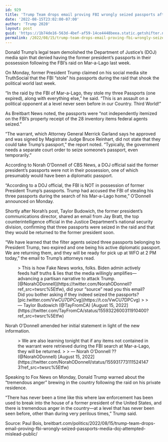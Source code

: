 ```yaml
---
id: 929
title: 'Trump Team drops email proving FBI wrongly seized passports after media, DOJ attempted to mislead public with spin'
date: '2022-08-15T23:02:00-07:00'
author: 'Trump 2020'
layout: post
guid: 'https://1b74de16-563d-4bef-af59-14ce4448beea.static.getshifter.net/?p=929'
permalink: /2022/08/15/trump-team-drops-email-proving-fbi-wrongly-seized-passports-after-media-doj-attempted-to-mislead-public-with-spin/
---
```


Donald Trump’s legal team demolished the Department of Justice’s (DOJ) media spin that denied having the former president’s passports in their possession following the FBI’s raid on Mar-a-Lago last week.

On Monday, former President Trump claimed on his social media site TruthSocial that the FBI “stole” his passports during the raid that shook the political world last week.

“In the raid by the FBI of Mar-a-Lago, they stole my three Passports (one expired), along with everything else,” he said. “This is an assault on a political opponent at a level never seen before in our Country. Third World!”

As Breitbart News noted, the passports were “not independently itemized on the FBI’s property receipt of the 28 inventory items federal agents seized.”

“The warrant, which Attorney General Merrick Garland says he approved and was signed by Magistrate Judge Bruce Reinhart, did not state that they could take Trump’s passport,” the report noted. “Typically, the government needs a separate court order to seize someone’s passport, even temporarily.”

According to Norah O’Donnell of CBS News, a DOJ official said the former president’s passports were not in their possession, one of which presumably would have been a diplomatic passport.

“According to a DOJ official, the FBI is NOT in possession of former President Trump’s passports. Trump had accused the FBI of stealing his three passports during the search of his Mar-a-Lago home,” O’Donnell announced on Monday.

Shortly after Norah’s post, Taylor Budowich, the former president’s communications director, shared an email from Jay Bratt, the top counterintelligence official in the Justice Department’s national security division, confirming that three passports were seized in the raid and that they would be returned to the former president soon.

“We have learned that the filter agents seized three passports belonging to President Trump, two expired and one being his active diplomatic passport. We are returning them, and they will be ready for pick up at WFO at 2 PM today,” the email to Trump’s attorneys read.

<figure class="wp-block-embed is-type-rich is-provider-twitter wp-block-embed-twitter"><div class="wp-block-embed__wrapper">> This is how Fake News works, folks. Biden admin actively feeds half truths &amp; lies that the media willingly amplifies—advancing a partisan narrative to attack Trump.[@NorahODonnell](https://twitter.com/NorahODonnell?ref_src=twsrc%5Etfw), did your “source” read you this email? Did you bother asking if they indeed seized the passports? <https://t.co/DlzkagN0ie> [pic.twitter.com/VwCU7DPCvg](https://t.co/VwCU7DPCvg)
> 
> — Taylor Budowich (@TayFromCA) [August 15, 2022](https://twitter.com/TayFromCA/status/1559322600311910400?ref_src=twsrc%5Etfw)

<script async="" charset="utf-8" src="https://platform.twitter.com/widgets.js"></script></div></figure>Norah O’Donnell amended her initial statement in light of the new information.

<figure class="wp-block-embed is-type-rich is-provider-twitter wp-block-embed-twitter"><div class="wp-block-embed__wrapper">> We are also learning tonight that if any items not contained in the warrant were retrieved during the FBI search at Mar-a-Lago, they will be returned.
> 
> — Norah O'Donnell ?? (@NorahODonnell) [August 15, 2022](https://twitter.com/NorahODonnell/status/1559317731115241473?ref_src=twsrc%5Etfw)

<script async="" charset="utf-8" src="https://platform.twitter.com/widgets.js"></script></div></figure>Speaking to Fox News on Monday, Donald Trump warned about the “tremendous anger” brewing in the country following the raid on his private residence.

“There has never been a time like this where law enforcement has been used to break into the house of a former president of the United States, and there is tremendous anger in the country—at a level that has never been seen before, other than during very perilous times,” Trump said.

Source: Paul Bois, breitbart.com/politics/2022/08/15/trump-team-drops-email-proving-fbi-wrongly-seized-passports-media-doj-attempted-mislead-public/